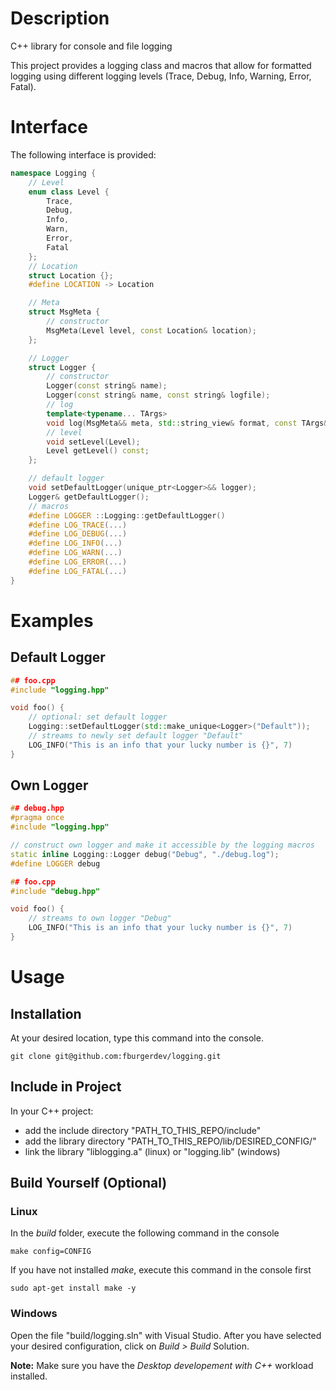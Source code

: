 # Description
C++ library for console and file logging

This project provides a logging class and macros that allow for formatted logging using different logging levels (Trace, Debug, Info, Warning, Error, Fatal).

# Interface
The following interface is provided:
```cpp
namespace Logging {
	// Level
	enum class Level {
		Trace,
		Debug,
		Info,
		Warn,
		Error,
		Fatal
	};
    // Location
	struct Location {};
	#define LOCATION -> Location

	// Meta
	struct MsgMeta {
		// constructor
		MsgMeta(Level level, const Location& location);
	};

	// Logger
	struct Logger {
		// constructor
		Logger(const string& name);
		Logger(const string& name, const string& logfile);
		// log
		template<typename... TArgs>
		void log(MsgMeta&& meta, std::string_view& format, const TArgs&... args);
		// level
		void setLevel(Level);
		Level getLevel() const;
	};

	// default logger
    void setDefaultLogger(unique_ptr<Logger>&& logger);
    Logger& getDefaultLogger();
	// macros
	#define LOGGER ::Logging::getDefaultLogger()
	#define LOG_TRACE(...)
	#define LOG_DEBUG(...)
	#define LOG_INFO(...)
	#define LOG_WARN(...)
	#define LOG_ERROR(...)
	#define LOG_FATAL(...)
}
```
# Examples
## Default Logger
```cpp
## foo.cpp
#include "logging.hpp"

void foo() {
	// optional: set default logger
	Logging::setDefaultLogger(std::make_unique<Logger>("Default"));
	// streams to newly set default logger "Default"
	LOG_INFO("This is an info that your lucky number is {}", 7)
}
```
## Own Logger
```cpp
## debug.hpp
#pragma once
#include "logging.hpp"

// construct own logger and make it accessible by the logging macros
static inline Logging::Logger debug("Debug", "./debug.log");
#define LOGGER debug
```
```cpp
## foo.cpp
#include "debug.hpp"

void foo() {
	// streams to own logger "Debug"
	LOG_INFO("This is an info that your lucky number is {}", 7)
}
```

# Usage
## Installation
At your desired location, type this command into the console.
``` console
git clone git@github.com:fburgerdev/logging.git
```

## Include in Project
In your C++ project:
- add the include directory "PATH_TO_THIS_REPO/include" 
- add the library directory "PATH_TO_THIS_REPO/lib/DESIRED_CONFIG/" 
- link the library "liblogging.a" (linux) or "logging.lib" (windows)

## Build Yourself (Optional)
### Linux
In the _build_ folder, execute the following command in the console
``` console
make config=CONFIG
```
If you have not installed _make_, execute this command in the console first
``` console
sudo apt-get install make -y
```

### Windows
Open the file "build/logging.sln" with Visual Studio.
After you have selected your desired configuration, click on _Build > Build_ Solution.

__Note:__ Make sure you have the _Desktop developement with C++_ workload installed.